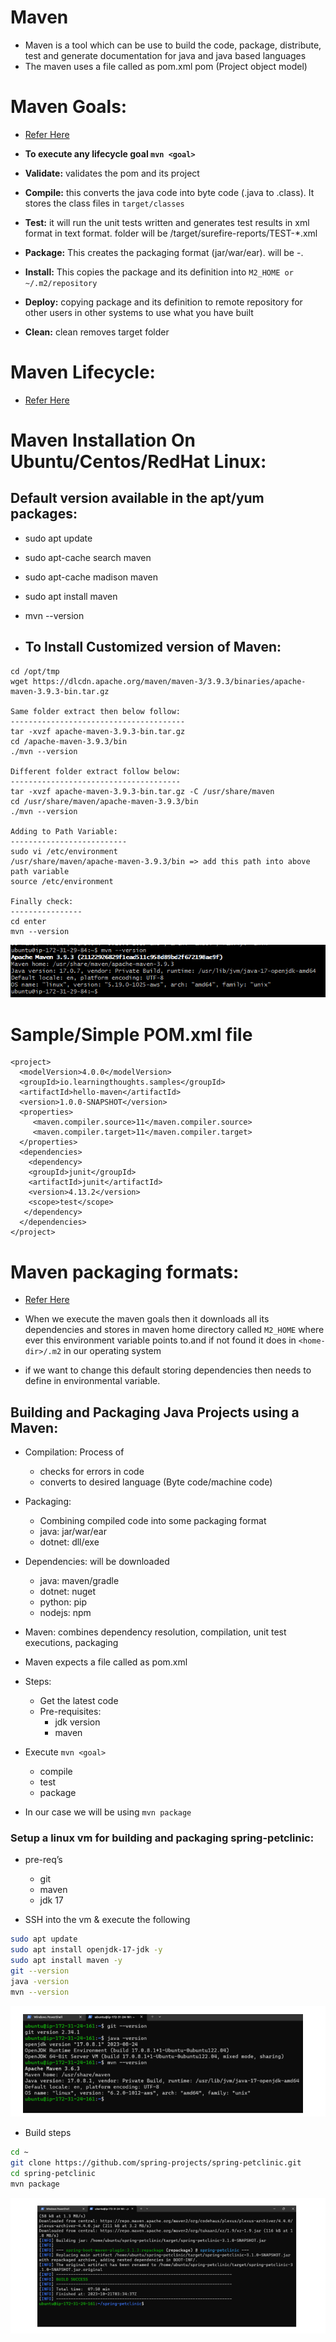 # Maven

* Maven is a tool which can be use to build the code, package, distribute, test and generate documentation for java and java based languages
* The maven uses a file called as pom.xml
  pom (Project object model)

# Maven Goals:

* [Refer Here](https://www.baeldung.com/maven-goals-phases)

* **To execute any lifecycle goal `mvn <goal>`**

* **Validate:** validates the pom and its project
* **Compile:** this converts the java code into byte code (.java to .class). It stores the class files in `target/classes`
* **Test:** it will run the unit tests written and generates test results in xml format in text format. folder will be /target/surefire-reports/TEST-*.xml
* **Package:** This creates the packaging format (jar/war/ear). will be <artifact-id>-<version>.<packaging-format>
* **Install:** This copies the package and its definition into `M2_HOME or ~/.m2/repository`
* **Deploy:** copying package and its definition to remote repository for other users in other systems to use what you have built
* **Clean:** clean removes target folder

# Maven Lifecycle:

* [Refer Here](https://maven.apache.org/guides/introduction/introduction-to-the-lifecycle.html#Lifecycle_Reference)




# Maven Installation On Ubuntu/Centos/RedHat Linux:

Default version available in the apt/yum packages:
  ----------------------------------------------
* sudo apt update
* sudo apt-cache search maven
* sudo apt-cache madison maven
* sudo apt install maven
*  mvn --version

* To Install Customized version of Maven:
  ----------------------------------------
```
cd /opt/tmp
wget https://dlcdn.apache.org/maven/maven-3/3.9.3/binaries/apache-maven-3.9.3-bin.tar.gz

Same folder extract then below follow:
---------------------------------------
tar -xvzf apache-maven-3.9.3-bin.tar.gz
cd /apache-maven-3.9.3/bin
./mvn --version   
 
Different folder extract follow below:
--------------------------------------    
tar -xvzf apache-maven-3.9.3-bin.tar.gz -C /usr/share/maven
cd /usr/share/maven/apache-maven-3.9.3/bin
./mvn --version 

Adding to Path Variable:
--------------------------
sudo vi /etc/environment
/usr/share/maven/apache-maven-3.9.3/bin => add this path into above path variable
source /etc/environment

Finally check:
----------------
cd enter
mvn --version
```

![Preview](./Images/maven.png)

# Sample/Simple POM.xml file

```
<project>
  <modelVersion>4.0.0</modelVersion>
  <groupId>io.learningthoughts.samples</groupId>
  <artifactId>hello-maven</artifactId>
  <version>1.0.0-SNAPSHOT</version>
  <properties>
     <maven.compiler.source>11</maven.compiler.source>
     <maven.compiler.target>11</maven.compiler.target>
  </properties>
  <dependencies>
    <dependency>
    <groupId>junit</groupId>
    <artifactId>junit</artifactId>
    <version>4.13.2</version>
    <scope>test</scope>
   </dependency>
  </dependencies>
</project>
```

# Maven packaging formats:

* [Refer Here](https://www.baeldung.com/maven-packaging-types#:~:text=Maven%20offers%20many%20default%20packaging%20types%20that%20include%20a%20jar,and%20performs%20a%20specific%20task.)

* When we execute the maven goals then it downloads all its dependencies and stores in maven home directory called `M2_HOME` where ever this environment variable points to.and if not found it does in `<home-dir>/.m2` in our operating system
* if we want to change this default storing dependencies then needs to define in environmental variable.  


Building and Packaging Java Projects using a Maven:
---------------------------------------------------
* Compilation: Process of
   * checks for errors in code
   * converts to desired language (Byte code/machine code)

* Packaging:
   * Combining compiled code into some packaging format
   * java: jar/war/ear
   * dotnet: dll/exe

* Dependencies: will be downloaded
   * java: maven/gradle
   * dotnet: nuget
   * python: pip
   * nodejs: npm   

* Maven: combines dependency resolution, compilation, unit test executions, packaging
* Maven expects a file called as pom.xml
* Steps:
   * Get the latest code
   * Pre-requisites:
      * jdk version
      * maven

* Execute `mvn <goal>`
    * compile
    * test
    * package

* In our case we will be using `mvn package`

### Setup a linux vm for building and packaging spring-petclinic:
* pre-req’s
   * git
   * maven
   * jdk 17

* SSH into the vm & execute the following

```bash
sudo apt update
sudo apt install openjdk-17-jdk -y
sudo apt install maven -y
git --version
java -version
mvn --version
```
![Preview](./Images/maven1.png)
* Build steps

```bash
cd ~
git clone https://github.com/spring-projects/spring-petclinic.git
cd spring-petclinic
mvn package
```
![Preview](./Images/maven2.png)


